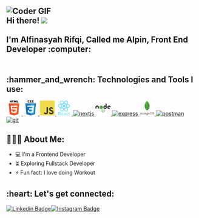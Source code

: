 <h2 align="left">
 <img src="https://raw.githubusercontent.com/snipe/animated-gifs/master/oh-hai-friend/adventure%20time%20dawww.gif" alt="Coder GIF" width="500">
 <abc>
  <br>Hi there! <img src="https://user-images.githubusercontent.com/42378118/110234147-e3259600-7f4e-11eb-95be-0c4047144dea.gif" width="30"><br>
  <br> I'm Alfinasyah Rifqi, Called me Alpin, Front End Developer :computer:<br>
  <br>
    
 </abc>
</h2> 
<h2 align="left">:hammer_and_wrench: Technologies and Tools I use:</h2>
<p align="left">
    <a href="https://www.w3.org/html/" target="_blank"> <img src="https://raw.githubusercontent.com/devicons/devicon/master/icons/html5/html5-original-wordmark.svg" alt="html5" width="40" height="40"/> </a>
    <a href="https://www.w3schools.com/css/" target="_blank"> <img src="https://raw.githubusercontent.com/devicons/devicon/master/icons/css3/css3-original-wordmark.svg" alt="css3" width="40" height="40"/> </a>
    <a href="https://developer.mozilla.org/en-US/docs/Web/JavaScript" target="_blank"> <img src="https://raw.githubusercontent.com/devicons/devicon/master/icons/javascript/javascript-original.svg" alt="javascript" width="40" height="40"/> </a>
<a href="https://reactjs.org/" target="_blank"> <img src="https://raw.githubusercontent.com/devicons/devicon/master/icons/react/react-original-wordmark.svg" alt="react" width="40" height="40"/> </a>
 <a href="https://nextjs.org/" target="_blank"> <img src="https://github.com/jalbertsr/logo-badge-images/blob/master/img/rsz_nextjs.png?raw=true" alt="nextjs" width="50" height="40"/> </a>
      <a href="https://nodejs.org" target="_blank"> <img src="https://raw.githubusercontent.com/devicons/devicon/master/icons/nodejs/nodejs-original-wordmark.svg" alt="nodejs" width="40" height="40"/> </a>
    <a href="https://expressjs.com" target="_blank"> <img src="https://github.com/MarioTerron/logo-images/blob/master/logos/expressjs.png" alt="express" width="80" height="25"/> </a>
    <a href="https://www.mongodb.com/" target="_blank"> <img src="https://raw.githubusercontent.com/devicons/devicon/master/icons/mongodb/mongodb-original-wordmark.svg" alt="mongodb" width="40" height="40"/> </a>
<a href="https://www.postman.com/" target="_blank"> <img src="https://www.vectorlogo.zone/logos/getpostman/getpostman-icon.svg" alt="postman" width="40" height="40"/> </a>
<a href="https://git-scm.com/" target="_blank"> <img src="https://www.vectorlogo.zone/logos/git-scm/git-scm-icon.svg" alt="git" width="40" height="40"/> </a>
    </p>

<h2 align="left">👨🏻‍💻 About Me:</h2>

- :computer: I'm a Frontend Developer
- :hourglass_flowing_sand: Exploring Fullstack Developer
- :zap: Fun fact: I love doing Workout<br>

<h2 align="left">:heart: Let's get connected:</h2>

[![Linkedin Badge](https://img.shields.io/badge/-AlfinasyahRifqi-blue?style=flat-square&logo=Linkedin&logoColor=white&link=https://www.linkedin.com/in/alfinasyah-rifqi/)](https://www.linkedin.com/in/alfinasyah-rifqi/)[![Instagram Badge](https://img.shields.io/badge/-@alfin_rfq-D7008A?style=flat-square&labelColor=D7008A&logo=Instagram&logoColor=white&link=https://www.instagram.com/alfin_rfq/)](https://www.instagram.com/alfin_rfq/)
